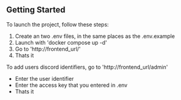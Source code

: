 ## Getting Started

To launch the project, follow these steps:

1. Create an two .env files, in the same places as the .env.example
2. Launch with 'docker compose up -d'
3. Go to 'http://frontend_url/'
4. Thats it

To add users discord identifiers, go to 'http://frontend_url/admin'
- Enter the user identifier
- Enter the access key that you entered in .env
- Thats it
